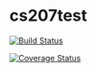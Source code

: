 # cs207test


[![Build Status](https://travis-ci.org/shujian-zhu/cs207test.svg?branch=master)](https://travis-ci.org/shujian-zhu/cs207test.svg?branch=master) 

[![Coverage Status](https://codecov.io/gh/shujian-zhu/cs207test/branch/master/graph/badge.svg)](https://codecov.io/gh/shujian-zhu/cs207test)

